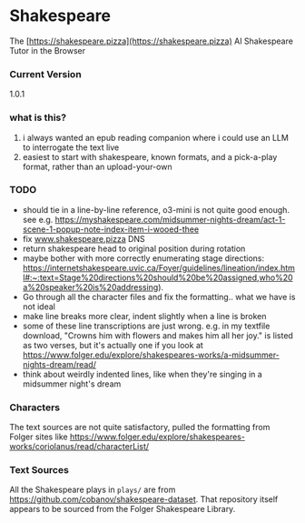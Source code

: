 # Shakespeare
The [https://shakespeare.pizza](https://shakespeare.pizza) AI Shakespeare Tutor in the Browser

### Current Version
<!-- VERSION -->1.0.1<!-- /VERSION -->

### what is this?
1. i always wanted an epub reading companion where i could use an LLM to interrogate the text live
2. easiest to start with shakespeare, known formats, and a pick-a-play format, rather than an upload-your-own

### TODO
- should tie in a line-by-line reference, o3-mini is not quite good enough. see e.g. https://myshakespeare.com/midsummer-nights-dream/act-1-scene-1-popup-note-index-item-i-wooed-thee
- fix www.shakespeare.pizza DNS
- return shakespeare head to original position during rotation
- maybe bother with more correctly enumerating stage directions: https://internetshakespeare.uvic.ca/Foyer/guidelines/lineation/index.html#:~:text=Stage%20directions%20should%20be%20assigned,who%20a%20speaker%20is%20addressing).
- Go through all the character files and fix the formatting.. what we have is not ideal
- make line breaks more clear, indent slightly when a line is broken
- some of these line transcriptions are just wrong. e.g. in my textfile download, "Crowns him with flowers and makes him all her joy."  is listed as two verses, but it's actually one if you look at https://www.folger.edu/explore/shakespeares-works/a-midsummer-nights-dream/read/
- think about weirdly indented lines, like when they're singing in a midsummer night's dream


### Characters
The text sources are not quite satisfactory, pulled the formatting from Folger sites like https://www.folger.edu/explore/shakespeares-works/coriolanus/read/characterList/

### Text Sources
All the Shakespeare plays in `plays/` are from https://github.com/cobanov/shakespeare-dataset. That repository itself appears to be sourced from the Folger Shakespeare Library.
